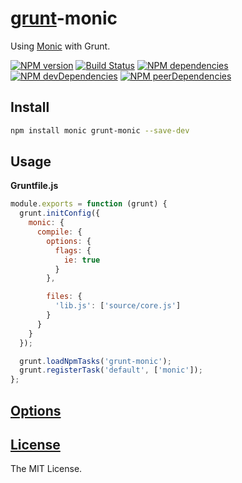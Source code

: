 [grunt](http://gruntjs.com)-monic
=================================

Using [Monic](https://github.com/MonicBuilder/Monic) with Grunt.

[![NPM version](http://img.shields.io/npm/v/grunt-monic.svg?style=flat)](http://badge.fury.io/js/grunt-monic)
[![Build Status](https://github.com/MonicBuilder/grunt-monic/workflows/build/badge.svg?branch=master)](https://github.com/MonicBuilder/grunt-monic/actions?query=workflow%3Abuild)
[![NPM dependencies](http://img.shields.io/david/MonicBuilder/grunt-monic.svg?style=flat)](https://david-dm.org/MonicBuilder/grunt-monic)
[![NPM devDependencies](http://img.shields.io/david/dev/MonicBuilder/grunt-monic.svg?style=flat)](https://david-dm.org/MonicBuilder/grunt-monic?type=dev)
[![NPM peerDependencies](http://img.shields.io/david/peer/MonicBuilder/grunt-monic.svg?style=flat)](https://david-dm.org/MonicBuilder/grunt-monic?type=peer)

## Install

```bash
npm install monic grunt-monic --save-dev
```

## Usage

**Gruntfile.js**

```js
module.exports = function (grunt) {
  grunt.initConfig({
    monic: {
      compile: {
        options: {
          flags: {
            ie: true
          }
        },

        files: {
          'lib.js': ['source/core.js']
        }
      }
    }
  });

  grunt.loadNpmTasks('grunt-monic');
  grunt.registerTask('default', ['monic']);
};
```

## [Options](https://github.com/MonicBuilder/Monic#using-in-nodejs)
## [License](https://github.com/MonicBuilder/grunt-monic/blob/master/LICENSE)

The MIT License.
